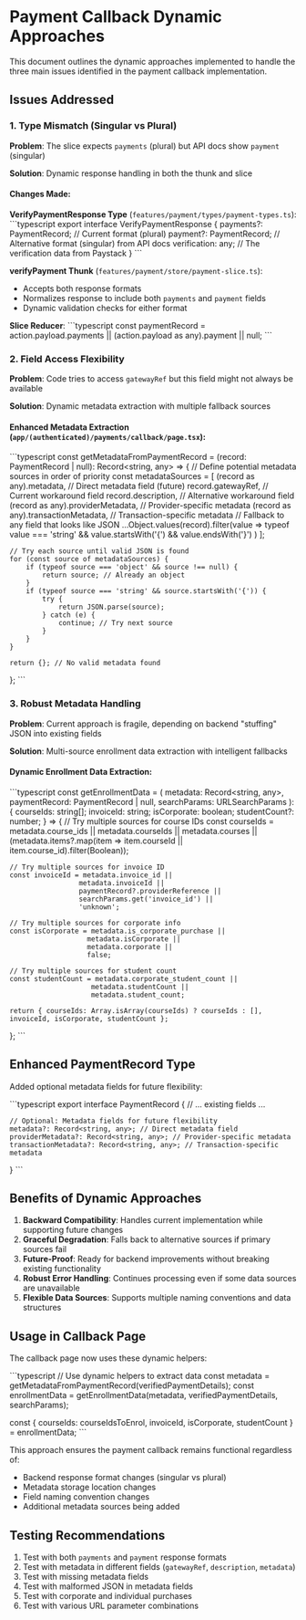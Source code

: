 # Payment Callback Dynamic Approaches

This document outlines the dynamic approaches implemented to handle the three main issues identified in the payment callback implementation.

## Issues Addressed

### 1. Type Mismatch (Singular vs Plural)
**Problem**: The slice expects `payments` (plural) but API docs show `payment` (singular)

**Solution**: Dynamic response handling in both the thunk and slice

#### Changes Made:

**VerifyPaymentResponse Type** (`features/payment/types/payment-types.ts`):
\`\`\`typescript
export interface VerifyPaymentResponse {
    payments?: PaymentRecord; // Current format (plural)
    payment?: PaymentRecord;  // Alternative format (singular) from API docs
    verification: any; // The verification data from Paystack
}
\`\`\`

**verifyPayment Thunk** (`features/payment/store/payment-slice.ts`):
- Accepts both response formats
- Normalizes response to include both `payments` and `payment` fields
- Dynamic validation checks for either format

**Slice Reducer**:
\`\`\`typescript
const paymentRecord = action.payload.payments || 
                     (action.payload as any).payment ||
                     null;
\`\`\`

### 2. Field Access Flexibility
**Problem**: Code tries to access `gatewayRef` but this field might not always be available

**Solution**: Dynamic metadata extraction with multiple fallback sources

#### Enhanced Metadata Extraction (`app/(authenticated)/payments/callback/page.tsx`):

\`\`\`typescript
const getMetadataFromPaymentRecord = (record: PaymentRecord | null): Record<string, any> => {
    // Define potential metadata sources in order of priority
    const metadataSources = [
        (record as any).metadata,           // Direct metadata field (future)
        record.gatewayRef,                  // Current workaround field
        record.description,                 // Alternative workaround field
        (record as any).providerMetadata,   // Provider-specific metadata
        (record as any).transactionMetadata, // Transaction-specific metadata
        // Fallback to any field that looks like JSON
        ...Object.values(record).filter(value => 
            typeof value === 'string' && 
            value.startsWith('{') && 
            value.endsWith('}')
        )
    ];
    
    // Try each source until valid JSON is found
    for (const source of metadataSources) {
        if (typeof source === 'object' && source !== null) {
            return source; // Already an object
        }
        if (typeof source === 'string' && source.startsWith('{')) {
            try {
                return JSON.parse(source);
            } catch (e) {
                continue; // Try next source
            }
        }
    }
    
    return {}; // No valid metadata found
};
\`\`\`

### 3. Robust Metadata Handling
**Problem**: Current approach is fragile, depending on backend "stuffing" JSON into existing fields

**Solution**: Multi-source enrollment data extraction with intelligent fallbacks

#### Dynamic Enrollment Data Extraction:

\`\`\`typescript
const getEnrollmentData = (
    metadata: Record<string, any>, 
    paymentRecord: PaymentRecord | null,
    searchParams: URLSearchParams
): {
    courseIds: string[];
    invoiceId: string;
    isCorporate: boolean;
    studentCount?: number;
} => {
    // Try multiple sources for course IDs
    const courseIds = metadata.course_ids || 
                     metadata.courseIds || 
                     metadata.courses || 
                     (metadata.items?.map(item => item.courseId || item.course_id).filter(Boolean));
    
    // Try multiple sources for invoice ID
    const invoiceId = metadata.invoice_id || 
                     metadata.invoiceId || 
                     paymentRecord?.providerReference || 
                     searchParams.get('invoice_id') || 
                     'unknown';
    
    // Try multiple sources for corporate info
    const isCorporate = metadata.is_corporate_purchase || 
                       metadata.isCorporate || 
                       metadata.corporate || 
                       false;
    
    // Try multiple sources for student count
    const studentCount = metadata.corporate_student_count || 
                        metadata.studentCount || 
                        metadata.student_count;
    
    return { courseIds: Array.isArray(courseIds) ? courseIds : [], invoiceId, isCorporate, studentCount };
};
\`\`\`

## Enhanced PaymentRecord Type

Added optional metadata fields for future flexibility:

\`\`\`typescript
export interface PaymentRecord {
    // ... existing fields ...
    
    // Optional: Metadata fields for future flexibility
    metadata?: Record<string, any>; // Direct metadata field
    providerMetadata?: Record<string, any>; // Provider-specific metadata
    transactionMetadata?: Record<string, any>; // Transaction-specific metadata
}
\`\`\`

## Benefits of Dynamic Approaches

1. **Backward Compatibility**: Handles current implementation while supporting future changes
2. **Graceful Degradation**: Falls back to alternative sources if primary sources fail
3. **Future-Proof**: Ready for backend improvements without breaking existing functionality
4. **Robust Error Handling**: Continues processing even if some data sources are unavailable
5. **Flexible Data Sources**: Supports multiple naming conventions and data structures

## Usage in Callback Page

The callback page now uses these dynamic helpers:

\`\`\`typescript
// Use dynamic helpers to extract data
const metadata = getMetadataFromPaymentRecord(verifiedPaymentDetails);
const enrollmentData = getEnrollmentData(metadata, verifiedPaymentDetails, searchParams);

const { courseIds: courseIdsToEnrol, invoiceId, isCorporate, studentCount } = enrollmentData;
\`\`\`

This approach ensures the payment callback remains functional regardless of:
- Backend response format changes (singular vs plural)
- Metadata storage location changes
- Field naming convention changes
- Additional metadata sources being added

## Testing Recommendations

1. Test with both `payments` and `payment` response formats
2. Test with metadata in different fields (`gatewayRef`, `description`, `metadata`)
3. Test with missing metadata fields
4. Test with malformed JSON in metadata fields
5. Test with corporate and individual purchases
6. Test with various URL parameter combinations
